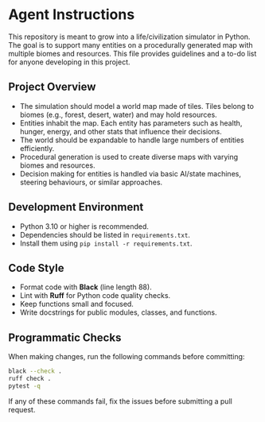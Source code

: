 # Agent Instructions

This repository is meant to grow into a life/civilization simulator in Python. The goal is to support many entities on a procedurally generated map with multiple biomes and resources. This file provides guidelines and a to-do list for anyone developing in this project.

## Project Overview
- The simulation should model a world map made of tiles. Tiles belong to biomes (e.g., forest, desert, water) and may hold resources.
- Entities inhabit the map. Each entity has parameters such as health, hunger, energy, and other stats that influence their decisions.
- The world should be expandable to handle large numbers of entities efficiently.
- Procedural generation is used to create diverse maps with varying biomes and resources.
- Decision making for entities is handled via basic AI/state machines, steering behaviours, or similar approaches.


## Development Environment
- Python 3.10 or higher is recommended.
- Dependencies should be listed in `requirements.txt`.
- Install them using `pip install -r requirements.txt`.

## Code Style
- Format code with **Black** (line length 88).
- Lint with **Ruff** for Python code quality checks.
- Keep functions small and focused.
- Write docstrings for public modules, classes, and functions.

## Programmatic Checks
When making changes, run the following commands before committing:
```bash
black --check .
ruff check .
pytest -q
```
If any of these commands fail, fix the issues before submitting a pull request.

